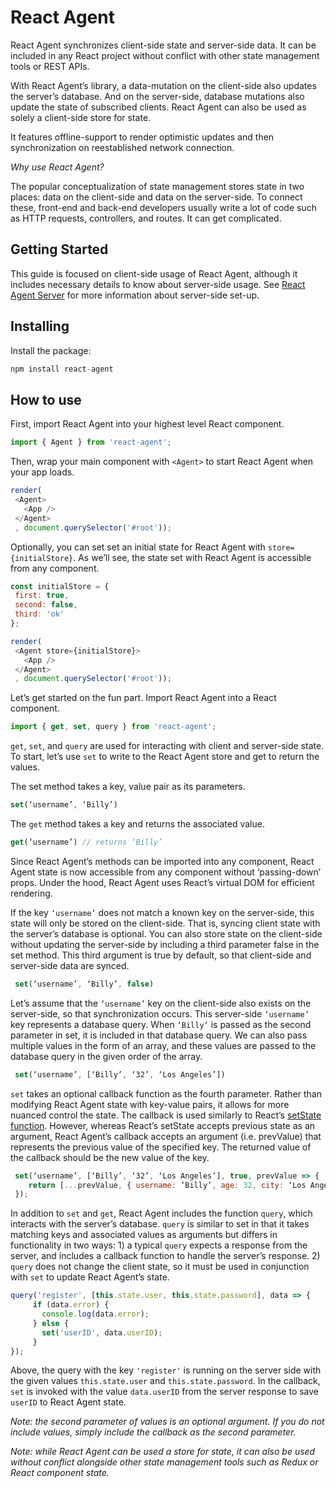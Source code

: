 # React Agent

React Agent synchronizes client-side state and server-side data.  It can be included in any React project without conflict with other state management tools or REST APIs.

With React Agent’s library, a data-mutation on the client-side also updates the server’s database. And on the server-side, database mutations also update the state of subscribed clients. React Agent can also be used as solely a client-side store for state.

It features offline-support to render optimistic updates and then synchronization on reestablished network connection.

*Why use React Agent?*

The popular conceptualization of state management stores state in two places: data on the client-side and data on the server-side. To connect these, front-end and back-end developers usually write a lot of code such as HTTP requests, controllers, and routes. It can get complicated.

## Getting Started

This guide is focused on client-side usage of React Agent, although it includes necessary details to know about server-side usage. See [React Agent Server](https://github.com/yokyak/react-agent/tree/master/packages/react-agent-server) for more information about server-side set-up.



## Installing
Install the package:
```javascript
npm install react-agent
```

## How to use
First, import React Agent into your highest level React component.
```javascript
import { Agent } from 'react-agent';
```

Then, wrap your main component with `<Agent>` to start React Agent when your app loads.

```javascript
render(
 <Agent>
   <App />
 </Agent>
 , document.querySelector('#root'));
 ```

Optionally, you can set set an initial state for React Agent with `store={initialStore}`.  As we’ll see, the state set with React Agent is accessible from any component.

```javascript
const initialStore = {
 first: true,
 second: false,
 third: 'ok'
};

render(
 <Agent store={initialStore}>
   <App />
 </Agent>
 , document.querySelector('#root'));
```

Let’s get started on the fun part. Import React Agent into a React component.

```javascript
import { get, set, query } from 'react-agent';
```

`get`, `set`, and `query` are used for interacting with client and server-side state.  To start, let’s use `set` to write to the React Agent store and get to return the values.

The set method takes a key, value pair as its parameters.

```javascript
set(‘username’, ‘Billy’)
```

The `get` method takes a key and returns the associated value.

```javascript
get(‘username’) // returns ‘Billy’
```

Since React Agent’s methods can be imported into any component, React Agent state is now accessible from any component without ‘passing-down’ props.  Under the hood, React Agent uses React’s virtual DOM for efficient rendering.

If the key `‘username’` does not match a known key on the server-side, this state will only be stored on the client-side. That is, syncing client state with the server’s database is optional. You can also store state on the client-side without updating the server-side by including a third parameter false in the set method. This third argument is true by default, so that client-side and server-side data are synced.

```javascript
 set(‘username’, ‘Billy’, false)
```

Let’s assume that the `‘username’` key on the client-side also exists on the server-side, so that synchronization occurs. This server-side `‘username’` key represents a database query.
When `‘Billy’` is passed as the second parameter in set, it is included in that database query. We can also pass multiple values in the form of an array, and these values are passed to the database query in the given order of the array.

```javascript
 set(‘username’, [‘Billy’, ‘32’, ‘Los Angeles’])
 ```

`set` takes an optional callback function as the fourth parameter. Rather than modifying React Agent state with key-value pairs, it allows for more nuanced control the state. The callback is used similarly to React’s [setState function](https://reactjs.org/docs/react-component.html#setstate).  However, whereas React’s setState accepts previous state as an argument, React Agent’s callback accepts an argument (i.e. prevValue) that represents the previous value of the specified key. The returned value of the callback should be the new value of the key.

```javascript
 set(‘username’, [‘Billy’, ‘32’, ‘Los Angeles’], true, prevValue => {
    return [...prevValue, { username: ‘Billy’, age: 32, city: ‘Los Angeles’ }];
 });
 ```

In addition to `set` and `get`, React Agent includes the function `query`, which interacts with the server’s database. `query` is similar to set in that it takes matching keys and associated values as arguments but differs in functionality in two ways: 1) a typical `query` expects a response from the server, and includes a callback function to handle the server’s response. 2) `query` does not change the client state, so it must be used in conjunction with `set` to update React Agent’s state.

```javascript
query('register', [this.state.user, this.state.password], data => {
     if (data.error) {
       console.log(data.error);
     } else {
       set('userID', data.userID);
     }
});
```

Above, the query with the key `'register'` is running on the server side with the given values `this.state.user`  and `this.state.password`. In the callback, `set` is invoked with the value `data.userID` from the server response to save `userID` to React Agent state.

_Note: the second parameter of values is an optional argument. If you do not include values, simply include the callback as the second parameter._

_Note: while React Agent can be used a store for state, it can also be used without conflict alongside other state management tools such as Redux or React component state._

